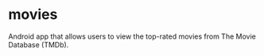 # movies
Android app that allows users to view the top-rated movies from The Movie Database (TMDb). 
